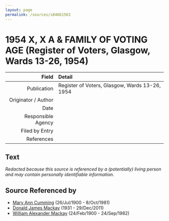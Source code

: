 ```yaml
---
layout: page
permalink: /sources/s84661563
---
```


# 1954 X, X A & FAMILY OF VOTING AGE (Register of Voters, Glasgow, Wards 13-26, 1954)

Field | Detail
---:|:---
Publication | Register of Voters, Glasgow, Wards 13-26, 1954
Originator / Author | 
Date | 
Responsible Agency | 
Filed by Entry | 
References | 

## Text

_Redacted because this source is referenced by a (potentially) living person and may contain personally identifiable information._

## Source Referenced by

* [Mary Ann Cumming](../people/@48241984@-mary-ann-cumming-b1900-7-26-d1981-10-8.md) (26/Jul/1900 - 8/Oct/1981)
* [Donald James Mackay](../people/@43065376@-donald-james-mackay-b1931-d2011-12-29.md) (1931 - 29/Dec/2011)
* [William Alexander Mackay](../people/@9383584@-william-alexander-mackay-b1900-2-24-d1982-9-24.md) (24/Feb/1900 - 24/Sep/1982)
